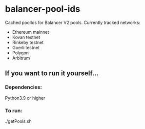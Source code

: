 # balancer-pool-ids
Cached poolIds for Balancer V2 pools.
Currently tracked networks:
* Ethereum mainnet
* Kovan testnet
* Rinkeby testnet
* Goerli testnet
* Polygon
* Arbitrum

## If you want to run it yourself...
### Dependencies:
Python3.9 or higher
### To run:
./getPools.sh
